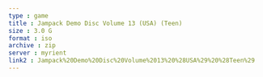 ```yaml
---
type : game
title : Jampack Demo Disc Volume 13 (USA) (Teen)
size : 3.0 G
format : iso
archive : zip
server : myrient
link2 : Jampack%20Demo%20Disc%20Volume%2013%20%28USA%29%20%28Teen%29
---
```

